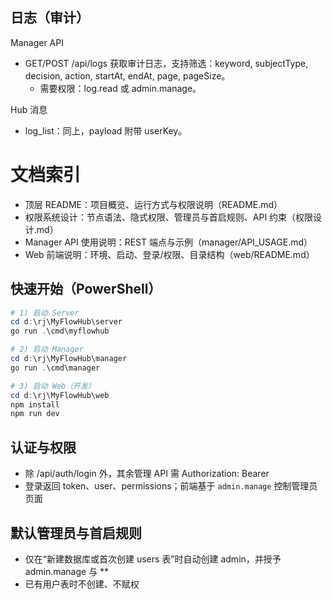 ## 日志（审计）

Manager API
- GET/POST /api/logs 获取审计日志，支持筛选：keyword, subjectType, decision, action, startAt, endAt, page, pageSize。
	- 需要权限：log.read 或 admin.manage。

Hub 消息
- log_list：同上，payload 附带 userKey。

# 文档索引

- 顶层 README：项目概览、运行方式与权限说明（README.md）
- 权限系统设计：节点语法、隐式权限、管理员与首启规则、API 约束（权限设计.md）
- Manager API 使用说明：REST 端点与示例（manager/API_USAGE.md）
- Web 前端说明：环境、启动、登录/权限、目录结构（web/README.md）

## 快速开始（PowerShell）

```powershell
# 1) 启动 Server
cd d:\rj\MyFlowHub\server
go run .\cmd\myflowhub

# 2) 启动 Manager
cd d:\rj\MyFlowHub\manager
go run .\cmd\manager

# 3) 启动 Web（开发）
cd d:\rj\MyFlowHub\web
npm install
npm run dev
```

## 认证与权限

- 除 /api/auth/login 外，其余管理 API 需 Authorization: Bearer <token>
- 登录返回 token、user、permissions；前端基于 `admin.manage` 控制管理员页面

## 默认管理员与首启规则

- 仅在“新建数据库或首次创建 users 表”时自动创建 admin，并授予 admin.manage 与 **
- 已有用户表时不创建、不赋权
